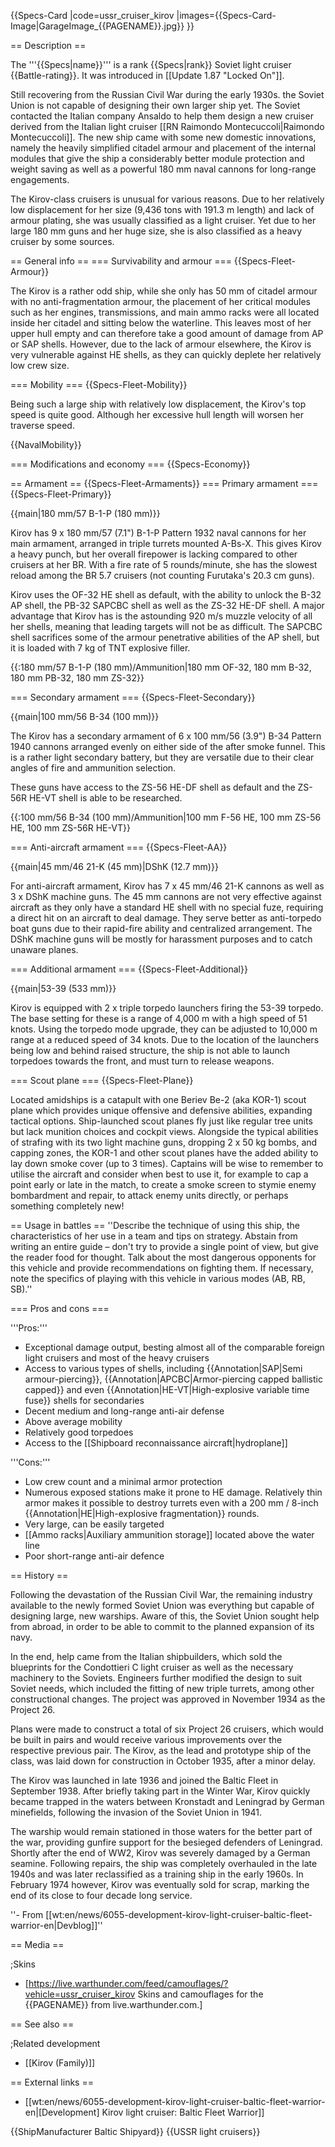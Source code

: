 {{Specs-Card
|code=ussr_cruiser_kirov
|images={{Specs-Card-Image|GarageImage_{{PAGENAME}}.jpg}}
}}

== Description ==
<!-- ''In the first part of the description, cover the history of the ship's creation and military application. In the second part, tell the reader about using this ship in the game. Add a screenshot: if a beginner player has a hard time remembering vehicles by name, a picture will help them identify the ship in question.'' -->
The '''{{Specs|name}}''' is a rank {{Specs|rank}} Soviet light cruiser {{Battle-rating}}. It was introduced in [[Update 1.87 "Locked On"]].

Still recovering from the Russian Civil War during the early 1930s. the Soviet Union is not capable of designing their own larger ship yet. The Soviet contacted the Italian company Ansaldo to help them design a new cruiser derived from the Italian light cruiser [[RN Raimondo Montecuccoli|Raimondo Montecuccoli]]. The new ship came with some new domestic innovations, namely the heavily simplified citadel armour and placement of the internal modules that give the ship a considerably better module protection and weight saving as well as a powerful 180 mm naval cannons for long-range engagements.

The Kirov-class cruisers is unusual for various reasons. Due to her relatively low displacement for her size (9,436 tons with 191.3 m length) and lack of armour plating, she was usually classified as a light cruiser. Yet due to her large 180 mm guns and her huge size, she is also classified as a heavy cruiser by some sources.

== General info ==
=== Survivability and armour ===
{{Specs-Fleet-Armour}}
<!-- ''Talk about the vehicle's armour. Note the most well-defended and most vulnerable zones, e.g. the ammo magazine. Evaluate the composition of components and assemblies responsible for movement and manoeuvrability. Evaluate the survivability of the primary and secondary armaments separately. Don't forget to mention the size of the crew, which plays an important role in fleet mechanics. Save tips on preserving survivability for the "Usage in battles" section. If necessary, use a graphical template to show the most well-protected or most vulnerable points in the armour.'' -->
The Kirov is a rather odd ship, while she only has 50 mm of citadel armour with no anti-fragmentation armour, the placement of her critical modules such as her engines, transmissions, and main ammo racks were all located inside her citadel and sitting below the waterline. This leaves most of her upper hull empty and can therefore take a good amount of damage from AP or SAP shells. However, due to the lack of armour elsewhere, the Kirov is very vulnerable against HE shells, as they can quickly deplete her relatively low crew size.

=== Mobility ===
{{Specs-Fleet-Mobility}}
<!-- ''Write about the ship's mobility. Evaluate its power and manoeuvrability, rudder rerouting speed, stopping speed at full tilt, with its maximum forward and reverse speed.'' -->
Being such a large ship with relatively low displacement, the Kirov's top speed is quite good. Although her excessive hull length will worsen her traverse speed.

{{NavalMobility}}

=== Modifications and economy ===
{{Specs-Economy}}

== Armament ==
{{Specs-Fleet-Armaments}}
=== Primary armament ===
{{Specs-Fleet-Primary}}
<!-- ''Provide information about the characteristics of the primary armament. Evaluate their efficacy in battle based on their reload speed, ballistics and the capacity of their shells. Add a link to the main article about the weapon: <code><nowiki>{{main|Weapon name (calibre)}}</nowiki></code>. Broadly describe the ammunition available for the primary armament, and provide recommendations on how to use it and which ammunition to choose.'' -->
{{main|180 mm/57 B-1-P (180 mm)}}

Kirov has 9 x 180 mm/57 (7.1") B-1-P Pattern 1932 naval cannons for her main armament, arranged in triple turrets mounted A-Bs-X. This gives Kirov a heavy punch, but her overall firepower is lacking compared to other cruisers at her BR. With a fire rate of 5 rounds/minute, she has the slowest reload among the BR 5.7 cruisers (not counting Furutaka's 20.3 cm guns).

Kirov uses the OF-32 HE shell as default, with the ability to unlock the B-32 AP shell, the PB-32 SAPCBC shell as well as the ZS-32 HE-DF shell. A major advantage that Kirov has is the astounding 920 m/s muzzle velocity of all her shells, meaning that leading targets will not be as difficult. The SAPCBC shell sacrifices some of the armour penetrative abilities of the AP shell, but it is loaded with 7 kg of TNT explosive filler.

{{:180 mm/57 B-1-P (180 mm)/Ammunition|180 mm OF-32, 180 mm B-32, 180 mm PB-32, 180 mm ZS-32}}

=== Secondary armament ===
{{Specs-Fleet-Secondary}}
<!-- ''Some ships are fitted with weapons of various calibres. Secondary armaments are defined as weapons chosen with the control <code>Select secondary weapon</code>. Evaluate the secondary armaments and give advice on how to use them. Describe the ammunition available for the secondary armament. Provide recommendations on how to use them and which ammunition to choose. Remember that any anti-air armament, even heavy calibre weapons, belong in the next section. If there is no secondary armament, remove this section.'' -->
{{main|100 mm/56 B-34 (100 mm)}}

The Kirov has a secondary armament of 6 x 100 mm/56 (3.9") B-34 Pattern 1940 cannons arranged evenly on either side of the after smoke funnel. This is a rather light secondary battery, but they are versatile due to their clear angles of fire and ammunition selection.

These guns have access to the ZS-56 HE-DF shell as default and the ZS-56R HE-VT shell is able to be researched.

{{:100 mm/56 B-34 (100 mm)/Ammunition|100 mm F-56 HE, 100 mm ZS-56 HE, 100 mm ZS-56R HE-VT}}

=== Anti-aircraft armament ===
{{Specs-Fleet-AA}}
<!-- ''An important part of the ship's armament responsible for air defence. Anti-aircraft armament is defined by the weapon chosen with the control <code>Select anti-aircraft weapons</code>. Talk about the ship's anti-air cannons and machine guns, the number of guns and their positions, their effective range, and about their overall effectiveness – including against surface targets. If there are no anti-aircraft armaments, remove this section.'' -->
{{main|45 mm/46 21-K (45 mm)|DShK (12.7 mm)}}

For anti-aircraft armament, Kirov has 7 x 45 mm/46 21-K cannons as well as 3 x DShK machine guns. The 45 mm cannons are not very effective against aircraft as they only have a standard HE shell with no special fuze, requiring a direct hit on an aircraft to deal damage. They serve better as anti-torpedo boat guns due to their rapid-fire ability and centralized arrangement. The DShK machine guns will be mostly for harassment purposes and to catch unaware planes.

=== Additional armament ===
{{Specs-Fleet-Additional}}
<!-- ''Describe the available additional armaments of the ship: depth charges, mines, torpedoes. Talk about their positions, available ammunition and launch features such as dead zones of torpedoes. If there is no additional armament, remove this section.'' -->
{{main|53-39 (533 mm)}}

Kirov is equipped with 2 x triple torpedo launchers firing the 53-39 torpedo. The base setting for these is a range of 4,000 m with a high speed of 51 knots. Using the torpedo mode upgrade, they can be adjusted to 10,000 m range at a reduced speed of 34 knots. Due to the location of the launchers being low and behind raised structure, the ship is not able to launch torpedoes towards the front, and must turn to release weapons.

=== Scout plane ===
{{Specs-Fleet-Plane}}

Located amidships is a catapult with one Beriev Be-2 (aka KOR-1) scout plane which provides unique offensive and defensive abilities, expanding tactical options. Ship-launched scout planes fly just like regular tree units but lack munition choices and cockpit views. Alongside the typical abilities of strafing with its two light machine guns, dropping 2 x 50 kg bombs, and capping zones, the KOR-1 and other scout planes have the added ability to lay down smoke cover (up to 3 times). Captains will be wise to remember to utilise the aircraft and consider when best to use it, for example to cap a point early or late in the match, to create a smoke screen to stymie enemy bombardment and repair, to attack enemy units directly, or perhaps something completely new!

== Usage in battles ==
''Describe the technique of using this ship, the characteristics of her use in a team and tips on strategy. Abstain from writing an entire guide – don't try to provide a single point of view, but give the reader food for thought. Talk about the most dangerous opponents for this vehicle and provide recommendations on fighting them. If necessary, note the specifics of playing with this vehicle in various modes (AB, RB, SB).''

=== Pros and cons ===
<!-- ''Summarise and briefly evaluate the vehicle in terms of its characteristics and combat effectiveness. Mark its pros and cons in the bulleted list. Try not to use more than 6 points for each of the characteristics. Avoid using categorical definitions such as "bad", "good" and the like - use substitutions with softer forms such as "inadequate" and "effective".'' -->

'''Pros:'''

* Exceptional damage output, besting almost all of the comparable foreign light cruisers and most of the heavy cruisers
* Access to various types of shells, including {{Annotation|SAP|Semi armour-piercing}}, {{Annotation|APCBC|Armor-piercing capped ballistic capped}} and even {{Annotation|HE-VT|High-explosive variable time fuse}} shells for secondaries
* Decent medium and long-range anti-air defense
* Above average mobility
* Relatively good torpedoes
* Access to the [[Shipboard reconnaissance aircraft|hydroplane]]

'''Cons:'''

* Low crew count and a minimal armor protection
* Numerous exposed stations make it prone to HE damage. Relatively thin armor makes it possible to destroy turrets even with a 200 mm / 8-inch {{Annotation|HE|High-explosive fragmentation}} rounds.
* Very large, can be easily targeted
* [[Ammo racks|Auxiliary ammunition storage]] located above the water line
* Poor short-range anti-air defence

== History ==
<!-- ''Describe the history of the creation and combat usage of the ship in more detail than in the introduction. If the historical reference turns out to be too long, take it to a separate article, taking a link to the article about the ship and adding a block "/History" (example: <nowiki>https://wiki.warthunder.com/(Ship-name)/History</nowiki>) and add a link to it here using the <code>main</code> template. Be sure to reference text and sources by using <code><nowiki><ref></ref></nowiki></code>, as well as adding them at the end of the article with <code><nowiki><references /></nowiki></code>. This section may also include the ship's dev blog entry (if applicable) and the in-game encyclopedia description (under <code><nowiki>=== In-game description ===</nowiki></code>, also if applicable).'' -->
Following the devastation of the Russian Civil War, the remaining industry available to the newly formed Soviet Union was everything but capable of designing large, new warships. Aware of this, the Soviet Union sought help from abroad, in order to be able to commit to the planned expansion of its navy.

In the end, help came from the Italian shipbuilders, which sold the blueprints for the Condottieri C light cruiser as well as the necessary machinery to the Soviets. Engineers further modified the design to suit Soviet needs, which included the fitting of new triple turrets, among other constructional changes. The project was approved in November 1934 as the Project 26.

Plans were made to construct a total of six Project 26 cruisers, which would be built in pairs and would receive various improvements over the respective previous pair. The Kirov, as the lead and prototype ship of the class, was laid down for construction in October 1935, after a minor delay.

The Kirov was launched in late 1936 and joined the Baltic Fleet in September 1938. After briefly taking part in the Winter War, Kirov quickly became trapped in the waters between Kronstadt and Leningrad by German minefields, following the invasion of the Soviet Union in 1941.

The warship would remain stationed in those waters for the better part of the war, providing gunfire support for the besieged defenders of Leningrad. Shortly after the end of WW2, Kirov was severely damaged by a German seamine. Following repairs, the ship was completely overhauled in the late 1940s and was later reclassified as a training ship in the early 1960s. In February 1974 however, Kirov was eventually sold for scrap, marking the end of its close to four decade long service.

''- From [[wt:en/news/6055-development-kirov-light-cruiser-baltic-fleet-warrior-en|Devblog]]''

== Media ==
<!-- ''Excellent additions to the article would be video guides, screenshots from the game, and photos.'' -->

;Skins

* [https://live.warthunder.com/feed/camouflages/?vehicle=ussr_cruiser_kirov Skins and camouflages for the {{PAGENAME}} from live.warthunder.com.]

== See also ==
<!-- ''Links to articles on the War Thunder Wiki that you think will be useful for the reader, for example:''
* ''reference to the series of the ship;''
* ''links to approximate analogues of other nations and research trees.'' -->

;Related development

* [[Kirov (Family)]]

== External links ==
<!-- ''Paste links to sources and external resources, such as:''
* ''topic on the official game forum;''
* ''other literature.'' -->

* [[wt:en/news/6055-development-kirov-light-cruiser-baltic-fleet-warrior-en|[Development] Kirov light cruiser: Baltic Fleet Warrior]]

{{ShipManufacturer Baltic Shipyard}}
{{USSR light cruisers}}